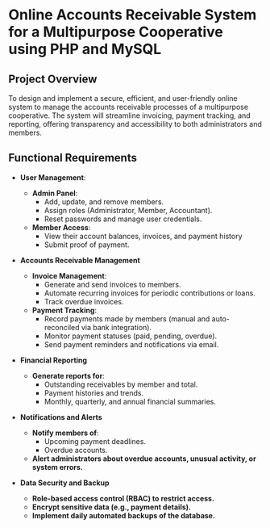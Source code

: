 # Online Accounts Receivable System for a Multipurpose Cooperative using PHP and MySQL

## Project Overview

To design and implement a secure, efficient, and user-friendly online system to
manage the accounts receivable processes of a multipurpose cooperative. The system
will streamline invoicing, payment tracking, and reporting, offering transparency and
accessibility to both administrators and members.

## Functional Requirements

- **User Management**:

  - **Admin Panel**:
    - Add, update, and remove members.
    - Assign roles (Administrator, Member, Accountant).
    - Reset passwords and manage user credentials.
  - **Member Access**:
    - View their account balances, invoices, and payment history
    - Submit proof of payment.

- **Accounts Receivable Management**

  - **Invoice Management**:
    - Generate and send invoices to members.
    - Automate recurring invoices for periodic contributions or loans.
    - Track overdue invoices.
  - **Payment Tracking**:
    - Record payments made by members (manual and auto-reconciled via bank integration).
    - Monitor payment statuses (paid, pending, overdue).
    - Send payment reminders and notifications via email.

- **Financial Reporting**

  - **Generate reports for**:
    - Outstanding receivables by member and total.
    - Payment histories and trends.
    - Monthly, quarterly, and annual financial summaries.

- **Notifications and Alerts**

  - **Notify members of**:
    - Upcoming payment deadlines.
    - Overdue accounts.
  - **Alert administrators about overdue accounts, unusual activity, or system errors.**

- **Data Security and Backup**
  - **Role-based access control (RBAC) to restrict access.**
  - **Encrypt sensitive data (e.g., payment details).**
  - **Implement daily automated backups of the database.**
